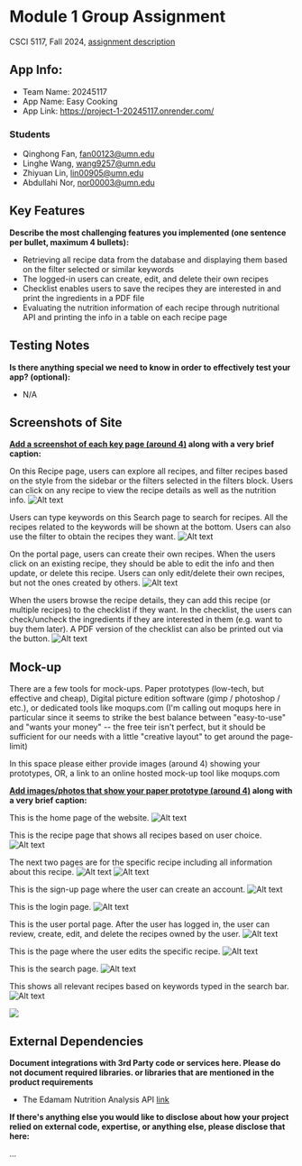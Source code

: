 # Module 1 Group Assignment

CSCI 5117, Fall 2024, [assignment description](https://canvas.umn.edu/courses/460699/pages/project-1)

## App Info:

* Team Name: 20245117
* App Name: Easy Cooking
* App Link: <https://project-1-20245117.onrender.com/>

### Students

* Qinghong Fan, fan00123@umn.edu
* Linghe Wang, wang9257@umn.edu
* Zhiyuan Lin, lin00905@umn.edu
* Abdullahi Nor, nor00003@umn.edu


## Key Features

**Describe the most challenging features you implemented
(one sentence per bullet, maximum 4 bullets):**

* Retrieving all recipe data from the database and displaying them based on the filter selected or similar keywords
* The logged-in users can create, edit, and delete their own recipes
* Checklist enables users to save the recipes they are interested in and print the ingredients in a PDF file
* Evaluating the nutrition information of each recipe through nutritional API and printing the info in a table on each recipe page

## Testing Notes

**Is there anything special we need to know in order to effectively test your app? (optional):**

* N/A


## Screenshots of Site

**[Add a screenshot of each key page (around 4)](https://stackoverflow.com/questions/10189356/how-to-add-screenshot-to-readmes-in-github-repository)
along with a very brief caption:**

On this Recipe page, users can explore all recipes, and filter recipes based on the style from the sidebar or the filters selected in the filters block. Users can click on any recipe to view the recipe details as well as the nutrition info.
![Alt text](https://github.com/csci5117f24/project-1-20245117/blob/main/easy_cooking/static/images/recipesPage.png "Recipes page")


Users can type keywords on this Search page to search for recipes. All the recipes related to the keywords will be shown at the bottom. Users can also use the filter to obtain the recipes they want. 
![Alt text](https://github.com/csci5117f24/project-1-20245117/blob/main/easy_cooking/static/images/searchPage.png "Search page")


On the portal page, users can create their own recipes. When the users click on an existing recipe, they should be able to edit the info and then update, or delete this recipe. Users can only edit/delete their own recipes, but not the ones created by others.
![Alt text](https://github.com/csci5117f24/project-1-20245117/blob/main/easy_cooking/static/images/portalPage.png "Portal page")


When the users browse the recipe details, they can add this recipe (or multiple recipes) to the checklist if they want. In the checklist, the users can check/uncheck the ingredients if they are interested in them (e.g. want to buy them later). A PDF version of the checklist can also be printed out via the button.
![Alt text](https://github.com/csci5117f24/project-1-20245117/blob/main/easy_cooking/static/images/cartPage.png "Cart page")

## Mock-up 

There are a few tools for mock-ups. Paper prototypes (low-tech, but effective and cheap), Digital picture edition software (gimp / photoshop / etc.), or dedicated tools like moqups.com (I'm calling out moqups here in particular since it seems to strike the best balance between "easy-to-use" and "wants your money" -- the free teir isn't perfect, but it should be sufficient for our needs with a little "creative layout" to get around the page-limit)

In this space please either provide images (around 4) showing your prototypes, OR, a link to an online hosted mock-up tool like moqups.com

**[Add images/photos that show your paper prototype (around 4)](https://stackoverflow.com/questions/10189356/how-to-add-screenshot-to-readmes-in-github-repository) along with a very brief caption:**

This is the home page of the website.
![Alt text](https://github.com/csci5117f24/project-1-20245117/blob/main/low-fidelity-prototype/HomePage.jpg?raw=true "home page")

This is the recipe page that shows all recipes based on user choice.
![Alt text](https://github.com/csci5117f24/project-1-20245117/blob/main/low-fidelity-prototype/GeneralRecipe.jpg?raw=true "recipe page")

The next two pages are for the specific recipe including all information about this recipe.
![Alt text](https://github.com/csci5117f24/project-1-20245117/blob/main/low-fidelity-prototype/SpecificRecipe1_1.jpg?raw=true "recipe_1")
![Alt text](https://github.com/csci5117f24/project-1-20245117/blob/main/low-fidelity-prototype/SpecificRecipe1_2.jpg?raw=true "recipe_2")

This is the sign-up page where the user can create an account.
![Alt text](https://github.com/csci5117f24/project-1-20245117/blob/main/low-fidelity-prototype/SignUp.jpg?raw=true "sign up")

This is the login page.
![Alt text](https://github.com/csci5117f24/project-1-20245117/blob/main/low-fidelity-prototype/LoginPage.jpg?raw=true "login page")

This is the user portal page. After the user has logged in, the user can review, create, edit, and delete the recipes owned by the user.
![Alt text](https://github.com/csci5117f24/project-1-20245117/blob/main/low-fidelity-prototype/UserPortal.jpg?raw=true "user portal")

This is the page where the user edits the specific recipe.
![Alt text](https://github.com/csci5117f24/project-1-20245117/blob/main/low-fidelity-prototype/EditNewRecipe.jpg?raw=true "edit recipe")

This is the search page.
![Alt text](https://github.com/csci5117f24/project-1-20245117/blob/main/low-fidelity-prototype/Search.jpg?raw=true "search page")

This shows all relevant recipes based on keywords typed in the search bar.
![Alt text](https://github.com/csci5117f24/project-1-20245117/blob/main/low-fidelity-prototype/DoSearch.jpg?raw=true "do search page")

![](https://media.giphy.com/media/26ufnwz3wDUli7GU0/giphy.gif)


## External Dependencies

**Document integrations with 3rd Party code or services here.
Please do not document required libraries. or libraries that are mentioned in the product requirements**

* The Edamam Nutrition Analysis API [link](https://developer.edamam.com/edamam-nutrition-api-demo)

**If there's anything else you would like to disclose about how your project
relied on external code, expertise, or anything else, please disclose that
here:**

...

